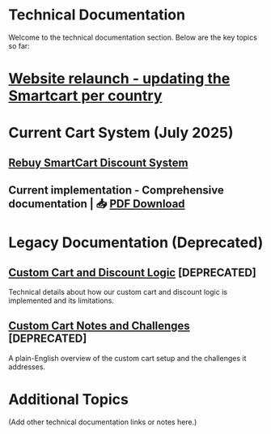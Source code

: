 # Technical Documentation

Welcome to the technical documentation section. Below are the key topics so far:

# **[Website relaunch - updating the Smartcart per country](smartcart-redesign-update.md)**

# Current Cart System (July 2025)

## [Rebuy SmartCart Discount System](rebuy-smartcart-discount-system.md)  

##  Current implementation - Comprehensive documentation | 📥 [PDF Download](https://github.com/bears-with-benefits/bwb-docs/raw/main/assets/rebuy-smartcart-discount-system.pdf)

# Legacy Documentation (Deprecated)

## [Custom Cart and Discount Logic](custom-cart-and-discount-logic.md) **[DEPRECATED]**
  Technical details about how our custom cart and discount logic is implemented and its limitations.

## [Custom Cart Notes and Challenges](custom-cart-notes-and-challenges.md) **[DEPRECATED]**
  A plain-English overview of the custom cart setup and the challenges it addresses.

# Additional Topics

(Add other technical documentation links or notes here.)



